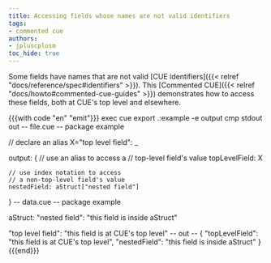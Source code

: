 ```yaml
---
title: Accessing fields whose names are not valid identifiers
tags:
- commented cue
authors:
- jpluscplusm
toc_hide: true
---
```


Some fields have names that are not valid
[CUE identifiers]({{< relref "docs/reference/spec#identifiers" >}}).
This [Commented CUE]({{< relref "docs/howto#commented-cue-guides" >}})
demonstrates how to access these fields, both at CUE's top level and elsewhere.

{{{with code "en" "emit"}}}
exec cue export .:example -e output
cmp stdout out
-- file.cue --
package example

// declare an alias
X="top level field": _

output: {
	// use an alias to access a
	// top-level field's value
	topLevelField: X

	// use index notation to access
	// a non-top-level field's value
	nestedField: aStruct["nested field"]
}
-- data.cue --
package example

aStruct: "nested field": "this field is inside aStruct"

"top level field": "this field is at CUE's top level"
-- out --
{
    "topLevelField": "this field is at CUE's top level",
    "nestedField": "this field is inside aStruct"
}
{{{end}}}

